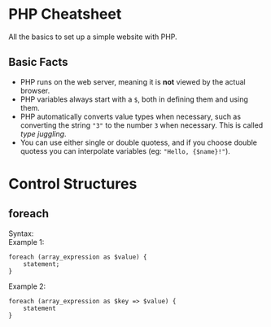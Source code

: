 # PHP Cheatsheet
All the basics to set up a simple website with PHP.

## Basic Facts
* PHP runs on the web server, meaning it is **not** viewed by the actual browser.
* PHP variables always start with a `$`, both in defining them and using them.
* PHP automatically converts value types when necessary, such as converting the string `"3"` to the number `3` when necessary. This is called *type juggling*.
* You can use either single or double quotess, and if you choose double quotess you can interpolate variables (eg: `"Hello, {$name}!"`).

# Control Structures

## foreach
Syntax:\
Example 1:
```
foreach (array_expression as $value) {
    statement;
}
```
Example 2:
```
foreach (array_expression as $key => $value) {
    statement
}
```
